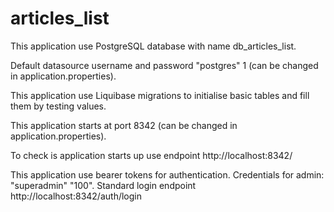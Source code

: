 # articles_list
This application use PostgreSQL database with name db_articles_list.

Default datasource username and password "postgres" 1 (can be changed in application.properties).

This application use Liquibase migrations to initialise basic tables and fill them by testing values.

This application starts at port 8342 (can be changed in application.properties).

To check is application starts up use endpoint http://localhost:8342/

This application use bearer tokens for authentication. Credentials for admin: "superadmin" "100". Standard login endpoint http://localhost:8342/auth/login